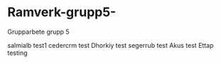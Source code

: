 # Ramverk-grupp5-
Grupparbete grupp 5

salmialb test1
cedercrm test
Dhorkiy test
segerrub test
Akus test
Ettap testing